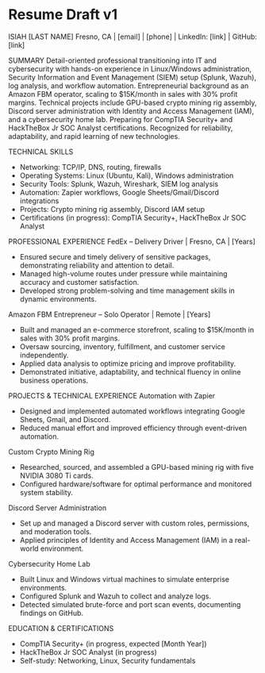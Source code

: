 # Resume Draft v1
ISIAH [LAST NAME]
Fresno, CA | [email] | [phone] | LinkedIn: [link] | GitHub: [link]

SUMMARY
Detail-oriented professional transitioning into IT and cybersecurity with hands-on experience in Linux/Windows administration, Security Information and Event Management (SIEM) setup (Splunk, Wazuh), log analysis, and workflow automation. Entrepreneurial background as an Amazon FBM operator, scaling to $15K/month in sales with 30% profit margins. Technical projects include GPU-based crypto mining rig assembly, Discord server administration with Identity and Access Management (IAM), and a cybersecurity home lab. Preparing for CompTIA Security+ and HackTheBox Jr SOC Analyst certifications. Recognized for reliability, adaptability, and rapid learning of new technologies.

TECHNICAL SKILLS
- Networking: TCP/IP, DNS, routing, firewalls
- Operating Systems: Linux (Ubuntu, Kali), Windows administration
- Security Tools: Splunk, Wazuh, Wireshark, SIEM log analysis
- Automation: Zapier workflows, Google Sheets/Gmail/Discord integrations
- Projects: Crypto mining rig assembly, Discord IAM setup
- Certifications (in progress): CompTIA Security+, HackTheBox Jr SOC Analyst

PROFESSIONAL EXPERIENCE
FedEx – Delivery Driver | Fresno, CA | [Years]
- Ensured secure and timely delivery of sensitive packages, demonstrating reliability and attention to detail.
- Managed high-volume routes under pressure while maintaining accuracy and customer satisfaction.
- Developed strong problem-solving and time management skills in dynamic environments.

Amazon FBM Entrepreneur – Solo Operator | Remote | [Years]
- Built and managed an e-commerce storefront, scaling to $15K/month in sales with 30% profit margins.
- Oversaw sourcing, inventory, fulfillment, and customer service independently.
- Applied data analysis to optimize pricing and improve profitability.
- Demonstrated initiative, adaptability, and technical fluency in online business operations.

PROJECTS & TECHNICAL EXPERIENCE
Automation with Zapier
- Designed and implemented automated workflows integrating Google Sheets, Gmail, and Discord.
- Reduced manual effort and improved efficiency through event-driven automation.

Custom Crypto Mining Rig
- Researched, sourced, and assembled a GPU-based mining rig with five NVIDIA 3080 Ti cards.
- Configured hardware/software for optimal performance and monitored system stability.

Discord Server Administration
- Set up and managed a Discord server with custom roles, permissions, and moderation tools.
- Applied principles of Identity and Access Management (IAM) in a real-world environment.

Cybersecurity Home Lab
- Built Linux and Windows virtual machines to simulate enterprise environments.
- Configured Splunk and Wazuh to collect and analyze logs.
- Detected simulated brute-force and port scan events, documenting findings on GitHub.

EDUCATION & CERTIFICATIONS
- CompTIA Security+ (in progress, expected [Month Year])
- HackTheBox Jr SOC Analyst (in progress)
- Self-study: Networking, Linux, Security fundamentals
